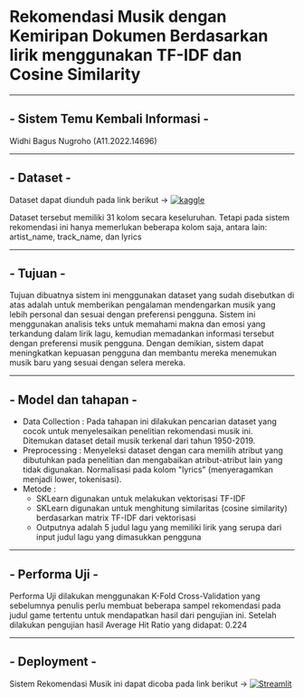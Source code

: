 # Rekomendasi Musik dengan Kemiripan Dokumen Berdasarkan lirik menggunakan TF-IDF dan Cosine Similarity

---

##  - Sistem Temu Kembali Informasi -
Widhi Bagus Nugroho (A11.2022.14696)

---

##  - Dataset -
Dataset dapat diunduh pada link berikut &#8594; [![kaggle](https://img.shields.io/badge/Kaggle-035a7d?style=for-the-badge&logo=kaggle&logoColor=white)](https://www.kaggle.com/datasets/saurabhshahane/music-dataset-1950-to-2019)

Dataset tersebut memiliki 31 kolom secara keseluruhan. Tetapi pada sistem rekomendasi ini hanya memerlukan beberapa kolom saja, antara lain: artist_name, track_name, dan lyrics

---

##  - Tujuan -
Tujuan dibuatnya sistem ini menggunakan dataset yang sudah disebutkan di atas adalah untuk memberikan pengalaman mendengarkan musik yang lebih personal dan sesuai dengan preferensi pengguna. Sistem ini menggunakan analisis teks untuk memahami makna dan emosi yang terkandung dalam lirik lagu, kemudian memadankan informasi tersebut dengan preferensi musik pengguna. Dengan demikian, sistem dapat meningkatkan kepuasan pengguna dan membantu mereka menemukan musik baru yang sesuai dengan selera mereka.

---

##  - Model dan tahapan -
- Data Collection :
  Pada tahapan ini dilakukan pencarian dataset yang cocok untuk menyelesaikan penelitian rekomendasi musik ini. Ditemukan dataset detail musik terkenal dari tahun 1950-2019.
- Preprocessing :
  Menyeleksi dataset dengan cara memilih atribut yang dibutuhkan pada penelitian dan mengabaikan atribut-atribut lain yang tidak digunakan. Normalisasi pada kolom "lyrics" (menyeragamkan menjadi lower, tokenisasi).
- Metode :
  - SKLearn digunakan untuk melakukan vektorisasi TF-IDF
  - SKLearn digunakan untuk menghitung similaritas (cosine similarity) berdasarkan matrix TF-IDF dari vektorisasi
  - Outputnya adalah 5 judul lagu yang memiliki lirik yang serupa dari input judul lagu yang dimasukkan pengguna
  
---

##  - Performa Uji -
Performa Uji dilakukan menggunakan K-Fold Cross-Validation yang sebelumnya penulis perlu membuat beberapa sampel rekomendasi pada judul game tertentu untuk mendapatkan hasil dari pengujian ini. Setelah dilakukan pengujian hasil Average Hit Ratio yang didapat: 0.224

---

##  - Deployment -
Sistem Rekomendasi Musik ini dapat dicoba pada link berikut &#8594; [![Streamlit](https://img.shields.io/badge/Streamlit-FF4B4B?style=for-the-badge&logo=streamlit&logoColor=white)](https://widhibagoes-song-recommendation-app-1esqhr.streamlit.app/)
